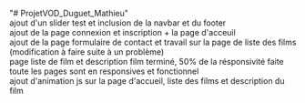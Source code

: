 "# ProjetVOD_Duguet_Mathieu" </br>
ajout d'un slider test et inclusion de la navbar et du footer</br>
ajout de la page connexion et inscription + la page d'acceuil</br>
ajout de la page formulaire de contact et travail sur la page de liste des films (modification à faire suite à un problème)</br>
page liste de film et description film terminé, 50% de la résponsivité faite</br>
toute les pages sont en responsives et fonctionnel</br>
ajout d'animation js sur la page d'accueil, liste des films et description du film
